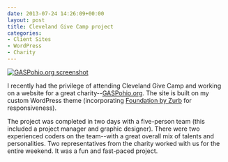 ```yaml
---
date: 2013-07-24 14:26:09+00:00
layout: post
title: Cleveland Give Camp project
categories:
- Client Sites
- WordPress
- Charity
---
```


[![GASPohio.org screenshot]({{site.baseurl}}/images/GASP-site.png)](http://gaspohio.org)

I recently had the privilege of attending Cleveland Give Camp and working on a website for a great charity--[GASPohio.org](http://gaspohio.org). The site is built on my custom WordPress theme (incorporating [Foundation by Zurb](http://foundation.zurb.com) for responsiveness).

The project was completed in two days with a five-person team (this included a project manager and graphic designer). There were two experienced coders on the team--with a great overall mix of talents and personalities. Two representatives from the charity worked with us for the entire weekend. It was a fun and fast-paced project.
